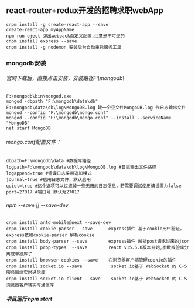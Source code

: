 ## react-router+redux开发的招聘求职webApp
`cnpm install -g create-react-app --save`<br>
`create-react-app myAppName`<br>
`npm run eject 弹出webpack自定义配置,注意是不可逆的`<br>
`cnpm install express --save`<br>
`cnpm install -g nodemon 安装后台自动重启服务工具`

### mongodb安装
###### 官网下载后，直接点击安装，安装路径F:\mongodb\
`F:\mongodb\bin\mongod.exe`<br>
 `mongod -dbpath "F:\mongodb\data\db"`<br>
 `F:\mongodb\data\db\log\MongoDB.log 建一个空文件MongoDB.log 作日志输出文件`<br>
 `mongod --config "F:\mongodb\mongo.conf"`<br>
 `mongod --config "F:\mongodb\mongo.conf" --install --serviceName "MongoDB"`<br>
` net start MongoDB `

###### mongo.conf配置文件：
`dbpath=F:\mongodb\data #数据库路径`<br>
`logpath=F:\mongodb\data\db\log\MongoDB.log #日志输出文件路径`<br>
`logappend=true #错误日志采用追加模式`<br>
`journal=true #启用日志文件，默认启用`<br>
`quiet=true #这个选项可以过滤掉一些无用的日志信息，若需要调试使用请设置为false`<br>
`port=27017 #端口号 默认为27017`

###### npm --save || --save-dev
`cnpm install antd-mobile@next --save-dev`<br>
`cnpm install cookie-parser --save      express插件 基于cookie用户验证，express依赖cookie-parser 解析cookie`<br>
`cnpm install body-parser --save        express插件 解析post请求过来的json`<br>
`cnpm install prop-types  --save        react v15.5.0版本开始,参数校验库分离成单独库了`<br>
`cnpm install browser-cookies --save    在浏览器客户端管理cookie的插件`<br>
`cnpm install socket.io --save           socket.io基于 WebSocket 的 C-S 服务器端实时通信库`<br>
`cnpm install socket.io-client --save    socket.io基于 WebSocket 的 C-S 浏览器客户端实时通信库`<br>

##### 项目运行 npm start
